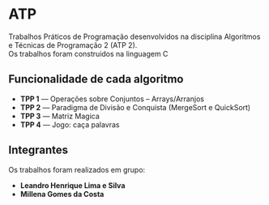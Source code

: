 # ATP
Trabalhos Práticos de Programação desenvolvidos na disciplina Algoritmos e Técnicas de Programação 2 (ATP 2).
<br>
Os trabalhos foram construidos na linguagem C

## Funcionalidade de cada algoritmo 

- **TPP 1** — Operações sobre Conjuntos – Arrays/Arranjos
- **TPP 2** — Paradigma de Divisão e Conquista (MergeSort e QuickSort)
- **TPP 3** — Matriz Magica
- **TPP 4** — Jogo: caça palavras

## Integrantes
Os trabalhos foram realizados em grupo:
- **Leandro Henrique Lima e Silva**
- **Millena Gomes da Costa**
